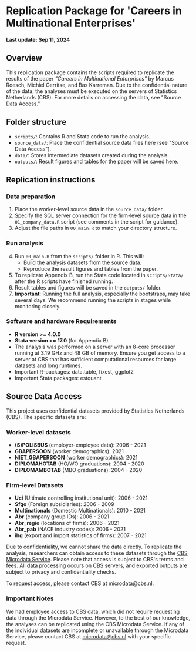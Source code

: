 # Replication Package for 'Careers in Multinational Enterprises'

**Last update: Sep 11, 2024**

## Overview

This replication package contains the scripts required to replicate the results of the paper *"Careers in Multinational Enterprises"* by Marcus Roesch, Michiel Gerritse, and Bas Karreman. Due to the confidential nature of the data, the analyses must be executed on the servers of Statistics Netherlands (CBS). For more details on accessing the data, see "Source Data Access."

## Folder structure

- `scripts/`: Contains R and Stata code to run the analysis.
- `source_data/`: Place the confidential source data files here (see "Source Data Access").
- `data/`: Stores intermediate datasets created during the analysis.
- `outputs/`: Result figures and tables for the paper will be saved here.

## Replication instructions

### Data preparation
1. Place the worker-level source data in the `source_data/` folder.
2. Specify the SQL server connection for the firm-level source data in the `01_company_data.R` script (see comments in the script for guidance).
3. Adjust the file paths in `00_main.R` to match your directory structure.

### Run analysis 
4. Run `00_main.R` from the `scripts/` folder in R. This will:
   - Build the analysis datasets from the source data.
   - Reproduce the result figures and tables from the paper.
5. To replicate Appendix B, run the Stata code located in `scripts/Stata/` after the R scripts have finished running.
6. Result tables and figures will be saved in the `outputs/` folder.
7. **Important**: Running the full analysis, especially the bootstraps, may take several days. We recommend running the scripts in stages while monitoring closely. 

### Software and hardware Requirements

- **R version >= 4.0.0**
- **Stata version >= 17.0** (for Appendix B)
- The analysis was performed on a server with an 8-core processor running at 3.19 GHz and 48 GB of memory. Ensure you get access to a server at CBS that has sufficient computational resources for large datasets and long runtimes.
- Important R-packages: data.table, fixest, ggplot2 
- Important Stata packages: estquant

## Source Data Access

This project uses confidential datasets provided by Statistics Netherlands (CBS). The specific datasets are:

### Worker-level datasets
- **(S)POLISBUS** (employer-employee data): 2006 - 2021
- **GBAPERSOON** (worker demographics): 2021
- **NIET_GBAPERSOON** (worker demographics): 2021
- **DIPLOMAHOTAB** (HO/WO graduations): 2004 - 2020
- **DIPLOMAMBOTAB** (MBO graduations): 2004 - 2020

### Firm-level Datasets
- **Uci** (Ultimate controlling institutional unit): 2006 - 2021
- **Sfgo** (Foreign subsidiaries): 2006 - 2009
- **Multinationals** (Domestic Multinationals): 2010 - 2021
- **Abr** (company group IDs): 2006 - 2021
- **Abr_regio** (locations of firms): 2006 - 2021
- **Abr_pab** (NACE industry codes): 2006 - 2021
- **ihg** (export and import statistics of firms): 2007 - 2021

Due to confidentiality, we cannot share the data directly. To replicate the analysis, researchers can obtain access to these datasets through the [CBS Microdata Service](https://www.cbs.nl/en-gb/our-services/customised-services-microdata/microdata-conducting-your-own-research). Please note that access is subject to CBS's terms and fees. All data processing occurs on CBS servers, and exported outputs are subject to privacy and confidentiality checks.

To request access, please contact CBS at [microdata@cbs.nl](mailto:microdata@cbs.nl).

### Important Notes

We had employee access to CBS data, which did not require requesting data through the Microdata Service. However, to the best of our knowledge, the analyses can be replicated using the CBS Microdata Service. If any of the individual datasets are incomplete or unavailable through the Microdata Service, please contact CBS at [microdata@cbs.nl](mailto:microdata@cbs.nl) with your specific request.